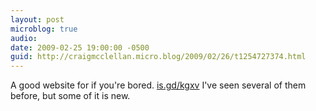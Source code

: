 ```yaml
---
layout: post
microblog: true
audio: 
date: 2009-02-25 19:00:00 -0500
guid: http://craigmcclellan.micro.blog/2009/02/26/t1254727374.html
---
```

A good website for if you're bored. [is.gd/kgxv](http://is.gd/kgxv) I've seen several of them before, but some of it is new.
